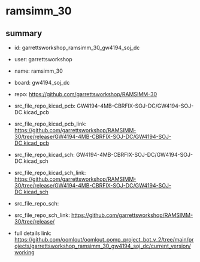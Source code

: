 # ramsimm_30
 
## summary 
* id: garrettsworkshop_ramsimm_30_gw4194_soj_dc
* user: garrettsworkshop
* name: ramsimm_30
* board: gw4194_soj_dc
* repo: https://github.com/garrettsworkshop/RAMSIMM-30
* src_file_repo_kicad_pcb: GW4194-4MB-CBRFIX-SOJ-DC/GW4194-SOJ-DC.kicad_pcb
* src_file_repo_kicad_pcb_link: https://github.com/garrettsworkshop/RAMSIMM-30/tree/release/GW4194-4MB-CBRFIX-SOJ-DC/GW4194-SOJ-DC.kicad_pcb
* src_file_repo_kicad_sch: GW4194-4MB-CBRFIX-SOJ-DC/GW4194-SOJ-DC.kicad_sch
* src_file_repo_kicad_sch_link: https://github.com/garrettsworkshop/RAMSIMM-30/tree/release/GW4194-4MB-CBRFIX-SOJ-DC/GW4194-SOJ-DC.kicad_sch

* src_file_repo_sch: 
* src_file_repo_sch_link: https://github.com/garrettsworkshop/RAMSIMM-30/tree/release/
* full details link: https://github.com/oomlout/oomlout_oomp_project_bot_v_2/tree/main/projects/garrettsworkshop_ramsimm_30_gw4194_soj_dc/current_version/working  







